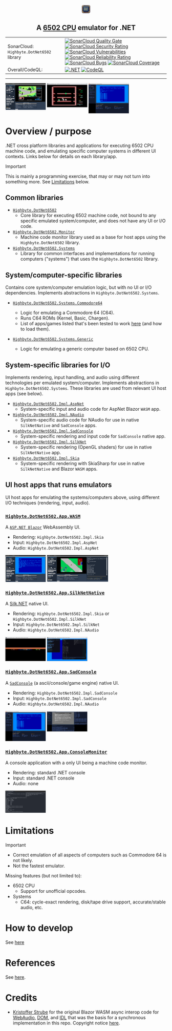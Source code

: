 <p align="center">
  <img src="resources/images/logo.png" width="5%" height="5%" title="DotNet 6502 logo">
</p>
<h2 align="center"> 
  A <a href="[src/Test.java](https://en.wikipedia.org/wiki/MOS_Technology_6502)">6502 CPU</a> emulator for .NET
</h2>

| | |
| ------------- | ------------- |
| SonarCloud: `Highbyte.DotNet6502` library  | [![SonarCloud Quality Gate](https://sonarcloud.io/api/project_badges/measure?project=highbyte_dotnet-6502&metric=alert_status)](https://sonarcloud.io/dashboard?id=highbyte_dotnet-6502) [![SonarCloud Security Rating](https://sonarcloud.io/api/project_badges/measure?project=highbyte_dotnet-6502&metric=security_rating)](https://sonarcloud.io/dashboard?id=highbyte_dotnet-6502) [![SonarCloud Vulnerabilities](https://sonarcloud.io/api/project_badges/measure?project=highbyte_dotnet-6502&metric=vulnerabilities)](https://sonarcloud.io/project/issues?id=highbyte_dotnet-6502&resolved=false&types=VULNERABILITY) [![SonarCloud Reliability Rating](https://sonarcloud.io/api/project_badges/measure?project=highbyte_dotnet-6502&metric=reliability_rating)](https://sonarcloud.io/dashboard?id=highbyte_dotnet-6502) [![SonarCloud Bugs](https://sonarcloud.io/api/project_badges/measure?project=highbyte_dotnet-6502&metric=bugs)](https://sonarcloud.io/project/issues?id=highbyte_dotnet-6502&resolved=false&types=BUG) [![SonarCloud Coverage](https://sonarcloud.io/api/project_badges/measure?project=highbyte_dotnet-6502&metric=coverage)](https://sonarcloud.io/component_measures?id=highbyte_dotnet-6502&metric=coverage&view=list) |
| Overall/CodeQL:                         | [![.NET](https://github.com/highbyte/dotnet-6502/actions/workflows/dotnet.yml/badge.svg)](https://github.com/highbyte/dotnet-6502/actions/workflows/dotnet.yml) [![CodeQL](https://github.com/highbyte/dotnet-6502/actions/workflows/codeql-analysis.yml/badge.svg)](https://github.com/highbyte/dotnet-6502/actions/workflows/codeql-analysis.yml) |

---


[<img align="top" src="doc/Screenshots/WASM_C64_LastNinja.png" width="25%" height="25%" title="Blazor WebAssembly app"/>](https://highbyte.se/dotnet-6502/app)
<img align="top" src="doc/Screenshots/SilkNetNative_C64_BubbleBobble.png" width="25%" height="25%" title="SilkNet native app" />
<img align="top" src="doc/Screenshots/SadConsole_C64_Basic.png" width="25%" height="25%" title="SadConsole native app" />

# Overview / purpose

.NET cross platform libraries and applications for executing 6502 CPU machine code, and emulating specific computer systems in different UI contexts. Links below for details on each library/app.

> [!IMPORTANT]
> This is mainly a programming exercise, that may or may not turn into something more. See [Limitations](#limitations.md) below.

## Common libraries
- [`Highbyte.DotNet6502`](doc/CPU_LIBRARY.md) 
  - Core library for executing 6502 machine code, not bound to any specific emulated system/computer, and does not have any UI or I/O code.
- [`Highbyte.DotNet6502.Monitor`](doc/MONITOR.md)
  - Machine code monitor library used as a base for host apps using the `Highbyte.DotNet6502` library.
- [`Highbyte.DotNet6502.Systems`](doc/SYSTEMS.md)
  - Library for common interfaces and implementations for running computers ("systems") that uses the `Highbyte.DotNet6502` library.

## System/computer-specific libraries
Contains core system/computer emulation logic, but with no UI or I/O dependencies.
Implements abstractions in `Highbyte.DotNet6502.Systems`.
- [`Highbyte.DotNet6502.Systems.Commodore64`](doc/SYSTEMS_C64.md) 
  - Logic for emulating a Commodore 64 (C64).
  - Runs C64 ROMs (Kernel, Basic, Chargen).
  - List of apps/games listed that's been tested to work [here](doc/SYSTEMS_C64_COMPATIBLE_PRG.md) (and how to load them).

- [`Highbyte.DotNet6502.Systems.Generic`](doc/SYSTEMS_GENERIC.md) 
  - Logic for emulating a generic computer based on 6502 CPU.

## System-specific libraries for I/O
Implements rendering, input handling, and audio using different technologies per emulated system/computer. Implements abstractions in `Highbyte.DotNet6502.Systems`. These libraries are used from relevant UI host apps (see below).
- [`Highbyte.DotNet6502.Impl.AspNet`](doc/RENDER_INPUT_AUDIO.md#library-highbytedotnet6502implaspnet)
  - System-specific input and audio code for AspNet Blazor `WASM` app.
- [`Highbyte.DotNet6502.Impl.NAudio`](doc/RENDER_INPUT_AUDIO.md#library-highbytedotnet6502implnaudio) 
  - System-specific audio code for NAudio for use in native `SilkNetNative` and `SadConsole` apps.
- [`Highbyte.DotNet6502.Impl.SadConsole`](doc/RENDER_INPUT_AUDIO.md#library-highbytedotnet6502implsadconsole) 
  - System-specific rendering and input code for `SadConsole` native app.
- [`Highbyte.DotNet6502.Impl.SilkNet`](doc/RENDER_INPUT_AUDIO.md#library-highbytedotnet6502implsilknet) 
  - System-specific rendering (OpenGL shaders) for use in native `SilkNetNative` app.
- [`Highbyte.DotNet6502.Impl.Skia`](doc/RENDER_INPUT_AUDIO.md#library-highbytedotnet6502implskia)
  - System-specific rendering with SkiaSharp for use in native `SilkNetNative` and Blazor `WASM` apps.

## UI host apps that runs emulators
UI host apps for emulating the systems/computers above, using different I/O techniques (rendering, input, audio).

### [`Highbyte.DotNet6502.App.WASM`](doc/APPS_WASM.md)

A [`ASP.NET Blazor`](https://dotnet.microsoft.com/en-us/apps/aspnet/web-apps/blazor) WebAssembly UI.
  - Rendering: `Highbyte.DotNet6502.Impl.Skia`
  - Input: `Highbyte.DotNet6502.Impl.AspNet` 
  - Audio: `Highbyte.DotNet6502.Impl.AspNet`

<img align="top" src="doc/Screenshots/WASM_C64_Basic.png" width="25%" height="25%" title="SilkNet native app" /> <img align="top" src="doc/Screenshots/WASM_C64_Monitor.png" width="38%" height="38%" title="SilkNet native app" />  


### [`Highbyte.DotNet6502.App.SilkNetNative`](doc/APPS_SILKNET_NATIVE.md)
A [Silk.NET](https://github.com/dotnet/Silk.NET) native UI.
  - Rendering: `Highbyte.DotNet6502.Impl.Skia` or `Highbyte.DotNet6502.Impl.SilkNet`
  - Input: `Highbyte.DotNet6502.Impl.SilkNet` 
  - Audio: `Highbyte.DotNet6502.Impl.NAudio` 

<img align="top" src="doc/Screenshots/SilkNetNative_C64_raster_scroll.png" width="25%" height="25%" title="SilkNet native app" /> <img align="top" src="doc/Screenshots/SilkNetNative_Monitor.png" width="25%" height="25%" title="SilkNet native app" />  

### [`Highbyte.DotNet6502.App.SadConsole`](doc/APPS_SADCONSOLE.md)
A [`SadConsole`](https://github.com/Thraka/SadConsole) (a ascii/console/game engine) native UI.
  - Rendering: `Highbyte.DotNet6502.Impl.SadConsole`
  - Input: `Highbyte.DotNet6502.Impl.SadConsole` 
  - Audio: `Highbyte.DotNet6502.Impl.NAudio` 

<img align="top" src="doc/Screenshots/SadConsole_C64_Basic.png" width="25%" height="25%" title="SilkNet native app" /> <img align="top" src="doc/Screenshots/SadConsole_C64_Monitor.png" width="25%" height="25%" title="SilkNet native app" />  


### [`Highbyte.DotNet6502.App.ConsoleMonitor`](doc/APPS_CONSOLE_MONITOR.md)
A console application with a only UI being a machine code monitor.
  - Rendering: standard .NET console
  - Input: standard .NET console
  - Audio: none

<img align="top" src="doc/Screenshots/ConsoleMonitor.png" width="25%" height="25%" title="SilkNet native app" /> 

# Limitations
> [!IMPORTANT]
> - Correct emulation of all aspects of computers such as Commodore 64 is not likely.
> - Not the fastest emulator.

Missing features (but not limited to):
- 6502 CPU
  - Support for unofficial opcodes.
- Systems
  - C64: cycle-exact rendering, disk/tape drive support, accurate/stable audio, etc.

# How to develop
See [here](doc/DEVELOP.md)

# References 
See [here](doc/REFERENCES_AND_INSPIRATION.md).

# Credits
- [Kristoffer Strube](https://github.com/KristofferStrube) for the original Blazor WASM async interop code for [WebAudio](https://github.com/KristofferStrube/Blazor.WebAudio), [DOM](https://github.com/KristofferStrube/Blazor.DOM), and [IDL](https://github.com/KristofferStrube/Blazor.WebIDL) that was the basis for a synchronous implementation in this repo. Copyright notice [here](src/libraries/Highbyte.DotNet6502.Impl.AspNet/JSInterop/JSInterop_OriginalLicense.MD).
